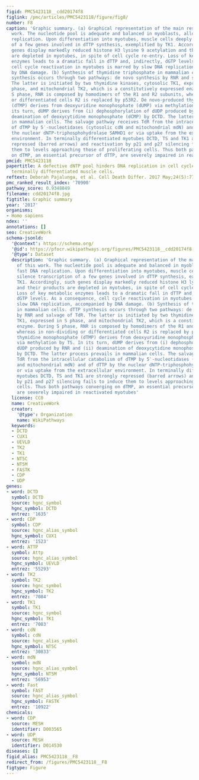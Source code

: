 ```yaml
---
figid: PMC5423118__cdd20174f8
figlink: /pmc/articles/PMC5423118/figure/fig8/
number: F8
caption: 'Graphic summary. (a) Graphical representation of the main results of this
  work. The nucleotide pool is adequate and balanced in myoblasts, allowing fast DNA
  replication. Upon differentiation into myotubes, muscle cells deeply silence transcription
  of a few genes involved in dTTP synthesis, exemplified by TK1. Accordingly, such
  genes display markedly reduced histone H3 lysine 9 acetylation and their products
  are depleted in myotubes, in spite of cell cycle re-entry. Loss of key metabolic
  enzymes leads to a dramatic fall in dTTP and, indirectly, dGTP levels. As a consequence,
  cell cycle reactivation in myotubes is marred by slow DNA replication, accompanied
  by DNA damage. (b) Synthesis of thymidine triphosphate in mammalian cells. dTTP
  synthesis occurs through two pathways: de novo synthesis by RNR and salvage of TdR.
  The latter is initiated by two thymidine kinases, cytosolic TK1, expressed in S
  phase, and mitochondrial TK2, which is a constitutively expressed enzyme. During
  S phase, RNR is composed by homodimers of the R1 and R2 subunits, whereas in non-dividing
  or differentiated cells R2 is replaced by p53R2. De novo-produced thymidine monophosphate
  (dTMP) derives from deoxyuridine monophosphate (dUMP) via methylation by TS. In
  its turn, dUMP derives from (i) dephosphorylation of dUDP produced by RNR and (ii)
  deamination of deoxycytidine monophosphate (dCMP) by DCTD. The latter process prevails
  in mammalian cells. The salvage pathway receives TdR from the intracellular catabolism
  of dTMP by 5′-nucleotidases (cytosolic cdN and mitochondrial mdN) and of dTTP by
  the nuclear dNTP-triphosphohydrolase SAMHD1 or via uptake from the extracellular
  environment. In terminally differentiated myotubes DCTD, TS and TK1 are strongly
  repressed (barred arrows) and reactivation by p21 and p27 silencing fails to induce
  them to levels approaching those of proliferating cells. Thus both pathways converging
  on dTMP, an essential precursor of dTTP, are severely impaired in reactivated myotubes'
pmcid: PMC5423118
papertitle: A defective dNTP pool hinders DNA replication in cell cycle-reactivated
  terminally differentiated muscle cells.
reftext: Deborah Pajalunga, et al. Cell Death Differ. 2017 May;24(5):774-784.
pmc_ranked_result_index: '70900'
pathway_score: 0.9348849
filename: cdd20174f8.jpg
figtitle: Graphic summary
year: '2017'
organisms:
- Homo sapiens
ndex: ''
annotations: []
seo: CreativeWork
schema-jsonld:
  '@context': https://schema.org/
  '@id': https://pfocr.wikipathways.org/figures/PMC5423118__cdd20174f8.html
  '@type': Dataset
  description: 'Graphic summary. (a) Graphical representation of the main results
    of this work. The nucleotide pool is adequate and balanced in myoblasts, allowing
    fast DNA replication. Upon differentiation into myotubes, muscle cells deeply
    silence transcription of a few genes involved in dTTP synthesis, exemplified by
    TK1. Accordingly, such genes display markedly reduced histone H3 lysine 9 acetylation
    and their products are depleted in myotubes, in spite of cell cycle re-entry.
    Loss of key metabolic enzymes leads to a dramatic fall in dTTP and, indirectly,
    dGTP levels. As a consequence, cell cycle reactivation in myotubes is marred by
    slow DNA replication, accompanied by DNA damage. (b) Synthesis of thymidine triphosphate
    in mammalian cells. dTTP synthesis occurs through two pathways: de novo synthesis
    by RNR and salvage of TdR. The latter is initiated by two thymidine kinases, cytosolic
    TK1, expressed in S phase, and mitochondrial TK2, which is a constitutively expressed
    enzyme. During S phase, RNR is composed by homodimers of the R1 and R2 subunits,
    whereas in non-dividing or differentiated cells R2 is replaced by p53R2. De novo-produced
    thymidine monophosphate (dTMP) derives from deoxyuridine monophosphate (dUMP)
    via methylation by TS. In its turn, dUMP derives from (i) dephosphorylation of
    dUDP produced by RNR and (ii) deamination of deoxycytidine monophosphate (dCMP)
    by DCTD. The latter process prevails in mammalian cells. The salvage pathway receives
    TdR from the intracellular catabolism of dTMP by 5′-nucleotidases (cytosolic cdN
    and mitochondrial mdN) and of dTTP by the nuclear dNTP-triphosphohydrolase SAMHD1
    or via uptake from the extracellular environment. In terminally differentiated
    myotubes DCTD, TS and TK1 are strongly repressed (barred arrows) and reactivation
    by p21 and p27 silencing fails to induce them to levels approaching those of proliferating
    cells. Thus both pathways converging on dTMP, an essential precursor of dTTP,
    are severely impaired in reactivated myotubes'
  license: CC0
  name: CreativeWork
  creator:
    '@type': Organization
    name: WikiPathways
  keywords:
  - DCTD
  - CUX1
  - UEVLD
  - TK2
  - TK1
  - NT5C
  - NT5M
  - FASTK
  - CDP
  - UDP
genes:
- word: DCTD
  symbol: DCTD
  source: hgnc_symbol
  hgnc_symbol: DCTD
  entrez: '1635'
- word: CDP
  symbol: CDP
  source: hgnc_alias_symbol
  hgnc_symbol: CUX1
  entrez: '1523'
- word: ATTP
  symbol: Attp
  source: hgnc_alias_symbol
  hgnc_symbol: UEVLD
  entrez: '55293'
- word: TK2
  symbol: TK2
  source: hgnc_symbol
  hgnc_symbol: TK2
  entrez: '7084'
- word: TK1
  symbol: TK1
  source: hgnc_symbol
  hgnc_symbol: TK1
  entrez: '7083'
- word: cdN
  symbol: cdN
  source: hgnc_alias_symbol
  hgnc_symbol: NT5C
  entrez: '30833'
- word: mdN
  symbol: mdN
  source: hgnc_alias_symbol
  hgnc_symbol: NT5M
  entrez: '56953'
- word: Fast
  symbol: FAST
  source: hgnc_alias_symbol
  hgnc_symbol: FASTK
  entrez: '10922'
chemicals:
- word: CDP
  source: MESH
  identifier: D003565
- word: UDP
  source: MESH
  identifier: D014530
diseases: []
figid_alias: PMC5423118__F8
redirect_from: /figures/PMC5423118__F8
figtype: Figure
---
```


